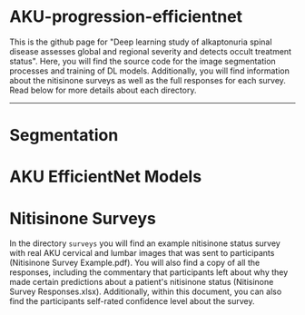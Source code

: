 # AKU-progression-efficientnet

This is the github page for "Deep learning study of alkaptonuria spinal disease assesses global and regional severity and detects occult treatment status". 
Here, you will find the source code for the image segmentation processes and training of DL models. Additionally, you will find information about the nitisinone surveys as well as the full responses for each survey. Read below for more details about each directory.

-------------------------------------------------------------------------------------------------------------------------------
# Segmentation

# AKU EfficientNet Models

# Nitisinone Surveys
In the directory `surveys` you will find an example nitisinone status survey with real AKU cervical and lumbar images that was sent to participants (Nitisinone Survey Example.pdf). You will also find a copy of all the responses, including the commentary that participants left about why they made certain predictions about a patient's nitisinone status (Nitisinone Survey Responses.xlsx). Additionally, within this document, you can also find the participants self-rated confidence level about the survey.
